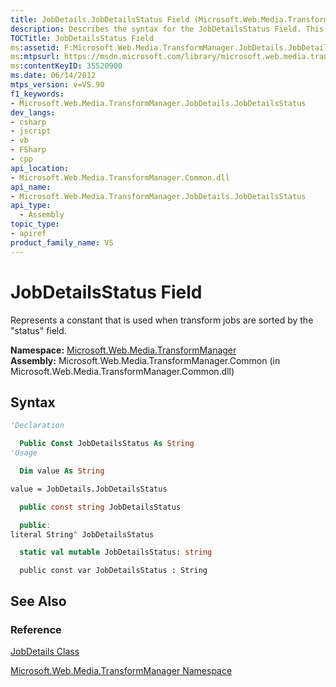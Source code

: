 ```yaml
---
title: JobDetails.JobDetailsStatus Field (Microsoft.Web.Media.TransformManager)
description: Describes the syntax for the JobDetailsStatus Field. This represents a constant that is used when transform jobs are sorted by the "status" field.
TOCTitle: JobDetailsStatus Field
ms:assetid: F:Microsoft.Web.Media.TransformManager.JobDetails.JobDetailsStatus
ms:mtpsurl: https://msdn.microsoft.com/library/microsoft.web.media.transformmanager.jobdetails.jobdetailsstatus(v=VS.90)
ms:contentKeyID: 35520900
ms.date: 06/14/2012
mtps_version: v=VS.90
f1_keywords:
- Microsoft.Web.Media.TransformManager.JobDetails.JobDetailsStatus
dev_langs:
- csharp
- jscript
- vb
- FSharp
- cpp
api_location:
- Microsoft.Web.Media.TransformManager.Common.dll
api_name:
- Microsoft.Web.Media.TransformManager.JobDetails.JobDetailsStatus
api_type:
  - Assembly
topic_type:
- apiref
product_family_name: VS
---
```


# JobDetailsStatus Field

Represents a constant that is used when transform jobs are sorted by the "status" field.

**Namespace:**  [Microsoft.Web.Media.TransformManager](microsoft-web-media-transformmanager-namespace.md)  
**Assembly:**  Microsoft.Web.Media.TransformManager.Common (in Microsoft.Web.Media.TransformManager.Common.dll)

## Syntax

```vb
'Declaration

  Public Const JobDetailsStatus As String
'Usage

  Dim value As String

value = JobDetails.JobDetailsStatus
```

```csharp
  public const string JobDetailsStatus
```

```cpp
  public:
literal String^ JobDetailsStatus
```

``` fsharp
  static val mutable JobDetailsStatus: string
```

```jscript
  public const var JobDetailsStatus : String
```

## See Also

### Reference

[JobDetails Class](jobdetails-class-microsoft-web-media-transformmanager.md)

[Microsoft.Web.Media.TransformManager Namespace](microsoft-web-media-transformmanager-namespace.md)
